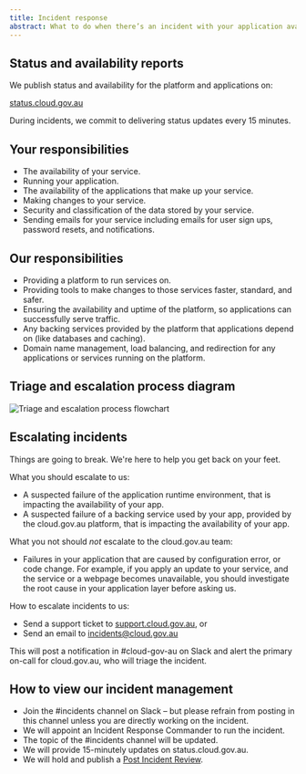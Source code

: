 ```yaml
---
title: Incident response
abstract: What to do when there’s an incident with your application availability and how we will respond.
---
```


## Status and availability reports

We publish status and availability for the platform and applications on:

[status.cloud.gov.au](https://status.cloud.gov.au)

During incidents, we commit to delivering status updates every 15 minutes.

## Your responsibilities

* The availability of your service.
* Running your application.
* The availability of the applications that make up your service.
* Making changes to your service.
* Security and classification of the data stored by your service.
* Sending emails for your service including emails for user sign ups, password resets, and notifications.

## Our responsibilities

* Providing a platform to run services on.
* Providing tools to make changes to those services faster, standard, and safer.
* Ensuring the availability and uptime of the platform, so applications can successfully serve traffic.
* Any backing services provided by the platform that applications depend on (like databases and caching).
* Domain name management, load balancing, and redirection for any applications or services running on the platform.

## Triage and escalation process diagram

![Triage and escalation process flowchart](/support/triage_and_escalation_process.png)

## Escalating incidents

Things are going to break. We're here to help you get back on your feet.

What you should escalate to us:

* A suspected failure of the application runtime environment, that is impacting the availability of your app.
* A suspected failure of a backing service used by your app, provided by the cloud.gov.au platform, that is impacting the availability of your app.

What you not should _not_ escalate to the cloud.gov.au team:

* Failures in your application that are caused by configuration error, or code change. For example, if you apply an update to your service, and the service or a webpage becomes unavailable, you should investigate the root cause in your application layer before asking us.

How to escalate incidents to us:

* Send a support ticket to [support.cloud.gov.au](mailto:support@cloud.gov.au), or
* Send an email to [incidents@cloud.gov.au](mailto:incidents@cloud.gov.au)

This will post a notification in #cloud-gov-au on Slack and alert the primary on-call for cloud.gov.au, who will triage the incident.

## How to view our incident management

* Join the #incidents channel on Slack – but please refrain from posting in this channel unless you are directly working on the incident.
* We will appoint an Incident Response Commander to run the incident.
* The topic of the #incidents channel will be updated.
* We will provide 15-minutely updates on status.cloud.gov.au.
* We will hold and publish a [Post Incident Review](/support/incident_reports/).
